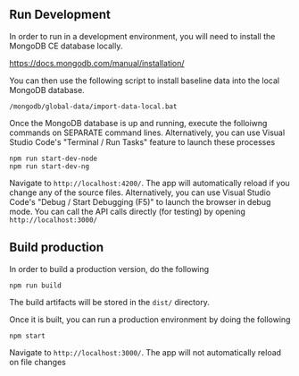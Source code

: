 ## Run Development

In order to run in a development environment, you will need to install the MongoDB CE database locally.

https://docs.mongodb.com/manual/installation/

You can then use the following script to install baseline data into the local MongoDB database.

```
/mongodb/global-data/import-data-local.bat
```

Once the MongoDB database is up and running, execute the folloiwng commands on SEPARATE command lines.
Alternatively, you can use Visual Studio Code's "Terminal / Run Tasks" feature to launch these processes

```
npm run start-dev-node
npm run start-dev-ng
```

Navigate to `http://localhost:4200/`. The app will automatically reload if you change any of the source files.
Alternatively, you can use Visual Studio Code's "Debug / Start Debugging (F5)" to launch the browser in debug mode.
You can call the API calls directly (for testing) by opening `http://localhost:3000/`

## Build production 

In order to build a production version, do the following

```
npm run build
```
The build artifacts will be stored in the `dist/` directory.

Once it is built, you can run a production environment by doing the following

```
npm start
```

Navigate to `http://localhost:3000/`. The app will not automatically reload on file changes